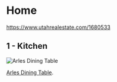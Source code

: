 # Home

https://www.utahrealestate.com/1680533

## 1 - Kitchen

![Arles Dining Table](https://media.restorationhardware.com/is/image/rhis/prod7410999_E57288137_F_cl556020?$PD$&illum=0&wid=650)

 [Arles Dining Table](https://www.restorationhardware.com/catalog/product/product.jsp?productId=prod7411000&categoryId=cat11350148).